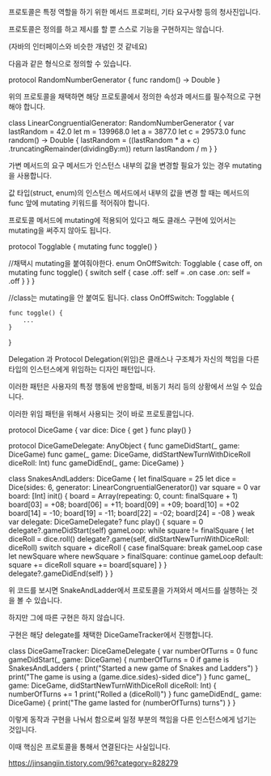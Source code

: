 프로토콜은 특정 역할을 하기 위한 메서드 프로퍼티, 기타 요구사항 등의 청사진입니다.

프로토콜은 정의를 하고 제시를 할 뿐 스스로 기능을 구현하지는 않습니다.

(자바의 인터페이스와 비슷한 개념인 것 같네요)

 

다음과 같은 형식으로 정의할 수 있습니다.

protocol RandomNumberGenerator {
    func random() -> Double
}
 

 

위의 프로토콜을 채택하면 해당 프로토콜에서 정의한 속성과 메서드를 필수적으로 구현해야 합니다.

class LinearCongruentialGenerator: RandomNumberGenerator {
    var lastRandom = 42.0
    let m = 139968.0
    let a = 3877.0
    let c = 29573.0
    func random() -> Double {
        lastRandom = ((lastRandom * a + c)
            .truncatingRemainder(dividingBy:m))
        return lastRandom / m
    }
}
 
가변 메서드의 요구
메서드가 인스턴스 내부의 값을 변경할 필요가 있는 경우 mutating을 사용합니다.

값 타입(struct, enum)의 인스턴스 메서드에서 내부의 값을 변경 할 때는 메서드의 func 앞에 mutating 키워드를 적어줘야 합니다.

프로토콜 메서드에 mutating에 적용되어 있다고 해도 클래스 구현에 있어서는 mutating을 써주지 않아도 됩니다.

protocol Togglable {
    mutating func toggle()
}

//채택시 mutating을 붙여줘야한다.
enum OnOffSwitch: Togglable {
    case off, on
    mutating func toggle() {
        switch self {
        case .off:
            self = .on
        case .on:
            self = .off
        }
    }
}


//class는 mutating을 안 붙여도 됩니다.
class OnOffSwitch: Togglable {

    func toggle() {
        ...
    }
}
 
Delegation 과 Protocol
Delegation(위임)은 클래스나 구조체가 자신의 책임을 다른 타입의 인스턴스에게 위임하는 디자인 패턴입니다.

이러한 패턴은 사용자의 특정 행동에 반응할때, 비동기 처리 등의 상황에서 쓰일 수 있습니다.

이러한 위임 패턴을 위해서 사용되는 것이 바로 프로토콜입니다.

protocol DiceGame {
    var dice: Dice { get }
    func play()
}


protocol DiceGameDelegate: AnyObject { 
    func gameDidStart(_ game: DiceGame)
    func game(_ game: DiceGame, didStartNewTurnWithDiceRoll diceRoll: Int)
    func gameDidEnd(_ game: DiceGame)
}

class SnakesAndLadders: DiceGame {
    let finalSquare = 25
    let dice = Dice(sides: 6, generator: LinearCongruentialGenerator())
    var square = 0
    var board: [Int]
    init() {
        board = Array(repeating: 0, count: finalSquare + 1)
        board[03] = +08; board[06] = +11; board[09] = +09; board[10] = +02
        board[14] = -10; board[19] = -11; board[22] = -02; board[24] = -08
    }
    weak var delegate: DiceGameDelegate?
    func play() {
        square = 0
        delegate?.gameDidStart(self)
        gameLoop: while square != finalSquare {
            let diceRoll = dice.roll()
            delegate?.game(self, didStartNewTurnWithDiceRoll: diceRoll)
            switch square + diceRoll {
            case finalSquare:
                break gameLoop
            case let newSquare where newSquare > finalSquare:
                continue gameLoop
            default:
                square += diceRoll
                square += board[square]
            }
        }
        delegate?.gameDidEnd(self)
    }
}
 

위 코드를 보시면 SnakeAndLadder에서 프로토콜을 가져와서 메서드를 실행하는 것을 볼 수 있습니다.

하지만 그에 따른 구현은 하지 않습니다.

구현은 해당 delegate를 채택한 DiceGameTracker에서 진행합니다.

class DiceGameTracker: DiceGameDelegate {
    var numberOfTurns = 0
    func gameDidStart(_ game: DiceGame) {
        numberOfTurns = 0
        if game is SnakesAndLadders {
            print("Started a new game of Snakes and Ladders")
        }
        print("The game is using a \(game.dice.sides)-sided dice")
    }
    func game(_ game: DiceGame, didStartNewTurnWithDiceRoll diceRoll: Int) {
        numberOfTurns += 1
        print("Rolled a \(diceRoll)")
    }
    func gameDidEnd(_ game: DiceGame) {
        print("The game lasted for \(numberOfTurns) turns")
    }
}
 

이렇게 동작과 구현을 나눠서 함으로써 일정 부분의 책임을 다른 인스턴스에게 넘기는 것입니다.

이때 핵심은 프로토콜을 통해서 연결된다는 사실입니다.


https://jinsangjin.tistory.com/96?category=828279